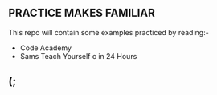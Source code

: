 ## PRACTICE MAKES FAMILIAR
This repo will contain some examples practiced by reading:-
- Code Academy
- Sams Teach Yourself c in 24 Hours

## (;
